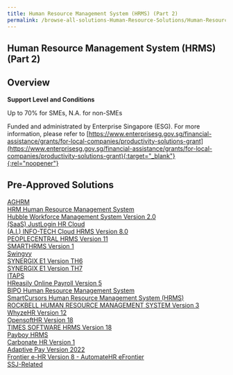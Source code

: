 ```yaml
---
title: Human Resource Management System (HRMS) (Part 2)
permalink: /browse-all-solutions-Human-Resource-Solutions/Human-Resource-Management-System--HRMS---Part-2-
---
```


## Human Resource Management System (HRMS) (Part 2)
## Overview

**Support Level and Conditions**

Up to 70% for SMEs, N.A. for non-SMEs

Funded and administrated by Enterprise Singapore (ESG). For more information, please refer to [https://www.enterprisesg.gov.sg/financial-assistance/grants/for-local-companies/productivity-solutions-grant](https://www.enterprisesg.gov.sg/financial-assistance/grants/for-local-companies/productivity-solutions-grant){:target="_blank"}{:rel="noopener"}

## Pre-Approved Solutions

<a href='/productivity-solutions-grant/solutionrepo/solution125' target='_blank'>AGHRM</a><br>
<a href='/productivity-solutions-grant/solutionrepo/solution450' target='_blank'>HRM Human Resource Management System</a><br>
<a href='/productivity-solutions-grant/solutionrepo/solution455' target='_blank'>Hubble Workforce Management System Version 2.0</a><br>
<a href='/productivity-solutions-grant/solutionrepo/solution531' target='_blank'>(SaaS) JustLogin HR Cloud</a><br>
<a href='/productivity-solutions-grant/solutionrepo/solution1092' target='_blank'>(A.I.) INFO-TECH Cloud HRMS Version 8.0</a><br>
<a href='/productivity-solutions-grant/solutionrepo/solution1289' target='_blank'>PEOPLECENTRAL HRMS Version 11</a><br>
<a href='/productivity-solutions-grant/solutionrepo/solution1346' target='_blank'>SMARTHRMS Version 1</a><br>
<a href='/productivity-solutions-grant/solutionrepo/solution1453' target='_blank'>Swingvy</a><br>
<a href='/productivity-solutions-grant/solutionrepo/solution2257' target='_blank'>SYNERGIX E1 Version TH6</a><br>
<a href='/productivity-solutions-grant/solutionrepo/solution2258' target='_blank'>SYNERGIX E1 Version TH7</a><br>
<a href='/productivity-solutions-grant/solutionrepo/solution2345' target='_blank'>ITAPS</a><br>
<a href='/productivity-solutions-grant/solutionrepo/solution2365' target='_blank'>HReasily Online Payroll Version 5</a><br>
<a href='/productivity-solutions-grant/solutionrepo/solution2370' target='_blank'>BIPO Human Resource Management System</a><br>
<a href='/productivity-solutions-grant/solutionrepo/solution2395' target='_blank'>SmartCursors Human Resource Management System (HRMS)</a><br>
<a href='/productivity-solutions-grant/solutionrepo/solution2682' target='_blank'>ROCKBELL HUMAN RESOURCE MANAGEMENT SYSTEM Version 3</a><br>
<a href='/productivity-solutions-grant/solutionrepo/solution2739' target='_blank'>WhyzeHR Version 12</a><br>
<a href='/productivity-solutions-grant/solutionrepo/solution2792' target='_blank'>OpensoftHR Version 18</a><br>
<a href='/productivity-solutions-grant/solutionrepo/solution2802' target='_blank'>TIMES SOFTWARE HRMS Version 18</a><br>
<a href='/productivity-solutions-grant/solutionrepo/solution2820' target='_blank'>Payboy HRMS</a><br>
<a href='/productivity-solutions-grant/solutionrepo/solution2866' target='_blank'>Carbonate HR Version 1</a><br>
<a href='/productivity-solutions-grant/solutionrepo/solution2894' target='_blank'>Adaptive Pay Version 2022</a><br>
<a href='/productivity-solutions-grant/solutionrepo/solution2924' target='_blank'>Frontier e-HR Version 8 - AutomateHR eFrontier</a><br>
<a href='/productivity-solutions-grant/solutionrepo/solution3181' target='_blank'>SSJ-Related</a><br>
